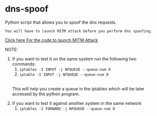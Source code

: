 # dns-spoof
Python script that allows you to spoof the dns requests.

`You will have to launch MITM attack before you perform dns spoofing.`

<a href='https://github.com/itzVort3x1/arp-spoof'>Click here For the code to launch MITM Attack</a>

NOTE:
<br />
1) If you want to test it on the same system run the following two commands:
   1) ```iptables -I INPUT -j NFQUEUE --queue-num 0```
   2) ```iptable -I INPUT -j NFQUEUE --queue-num 0```
   <br/>
   <p>This will help you create a queue in the iptables which will be later accessed by the python program.</p>
2) If you want to test it against another system in the same network
   1) ```iptables -I FORWARD -j NFQUEUE --queue-num 0```
